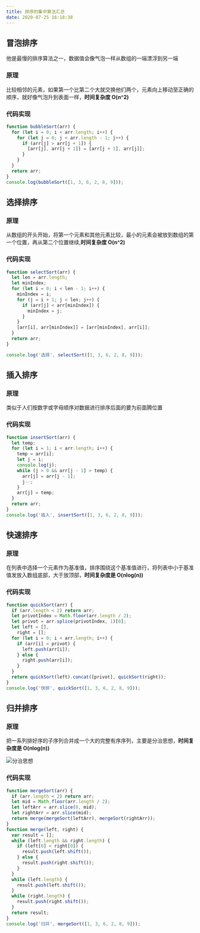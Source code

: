 ```yaml
---
title: 排序的集中算法汇总
date: 2020-07-25 16:18:38
---
```


## 冒泡排序

他是最慢的排序算法之一，数据值会像气泡一样从数组的一端漂浮到另一端

### 原理

比较相邻的元素，如果第一个比第二个大就交换他们两个，元素向上移动至正确的顺序，就好像气泡升到表面一样，**时间复杂度 O(n^2)**

### 代码实现

```js
function bubbleSort(arr) {
  for (let i = 0; i < arr.length; i++) {
    for (let j = 0; j < arr.length - 1; j++) {
      if (arr[j] > arr[j + 1]) {
        [arr[j], arr[j + 1]] = [arr[j + 1], arr[j]];
      }
    }
  }
  return arr;
}
console.log(bubbleSort([1, 3, 6, 2, 8, 9]));
```

## 选择排序

### 原理

从数组的开头开始，将第一个元素和其他元素比较，最小的元素会被放到数组的第一个位置，再从第二个位置继续,**时间复杂度 O(n^2)**

### 代码实现

```js
function selectSort(arr) {
  let len = arr.length;
  let minIndex;
  for (let i = 0; i < len - 1; i++) {
    minIndex = i;
    for (j = i + 1; j < len; j++) {
      if (arr[j] < arr[minIndex]) {
        minIndex = j;
      }
    }
    [arr[i], arr[minIndex]] = [arr[minIndex], arr[i]];
  }
  return arr;
}

console.log('选择', selectSort([1, 3, 6, 2, 8, 9]));
```

## 插入排序

### 原理

类似于人们按数字或字母顺序对数据进行排序后面的要为前面腾位置

### 代码实现

```js
function insertSort(arr) {
  let temp;
  for (let i = 1; i < arr.length; i++) {
    temp = arr[i];
    let j = i;
    console.log(j);
    while (j > 0 && arr[j - 1] > temp) {
      arr[j] = arr[j - 1];
      j--;
    }
    arr[j] = temp;
  }
  return arr;
}
console.log('插入', insertSort([1, 3, 6, 2, 8, 9]));
```

## 快速排序

### 原理

在列表中选择一个元素作为基准值，排序围绕这个基准值进行，将列表中小于基准值发放入数组底部，大于放顶部，**时间复杂度是 O(nlog(n))**

### 代码实现

```js
function quickSort(arr) {
  if (arr.length < 2) return arr;
  let privotIndex = Math.floor(arr.length / 2);
  let privot = arr.splice(privotIndex, 1)[0];
  let left = [],
    right = [];
  for (let i = 0; i < arr.length; i++) {
    if (arr[i] < privot) {
      left.push(arr[i]);
    } else {
      right.push(arr[i]);
    }
  }
  return quickSort(left).concat([privot], quickSort(right));
}
console.log('快排', quickSort([1, 3, 6, 2, 8, 9]));
```

## 归并排序

### 原理

把一系列排好序的子序列合并成一个大的完整有序序列，主要是分治思想，**时间复杂度是 O(nlog(n))**

![分治思想](/datasrouce/归并排序.png)

### 代码实现

```js
function mergeSort(arr) {
  if (arr.length < 2) return arr;
  let mid = Math.floor(arr.length / 2);
  let leftArr = arr.slice(0, mid);
  let rightArr = arr.slice(mid);
  return merge(mergeSort(leftArr), mergeSort(rightArr));
}
function merge(left, right) {
  var result = [];
  while (left.length && right.length) {
    if (left[0] < right[0]) {
      result.push(left.shift());
    } else {
      result.push(right.shift());
    }
  }
  while (left.length) {
    result.push(left.shift());
  }
  while (right.length) {
    result.push(right.shift());
  }
  return result;
}
console.log('归并', mergeSort([1, 3, 6, 2, 8, 9]));
```

<!-- ## 堆排序


## 桶排序

## 基数排序 -->
